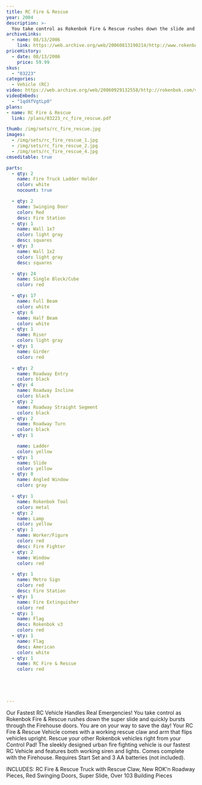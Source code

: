 ```yaml
---
title: RC Fire & Rescue
year: 2004
description: >-
  You take control as Rokenbok Fire & Rescue rushes down the slide and quickly bursts through the Firehouse doors. You are on your way to save the day! Your RC Fire & Rescue Vehicle comes with a working rescue claw and arm that flips vehicles upright.
archiveLinks:
  - name: 08/13/2006
    link: https://web.archive.org/web/20060813190214/http://www.rokenbok.com/catalog/pd_03223.html
priceHistory:
  - date: 08/13/2006
    price: 59.99
skus:
  - "03223"
categories:
  - Vehicle (RC)
video: https://web.archive.org/web/20060929132558/http://rokenbok.com/vids/FireRok307KbSec.wmv
videoEmbeds:
  - "1qdXfVgtLp0"
plans:
- name: RC Fire & Rescue
  link: /plans/03223_rc_fire_rescue.pdf

thumb: /img/sets/rc_fire_rescue.jpg
images:
  - /img/sets/rc_fire_rescue_1.jpg
  - /img/sets/rc_fire_rescue_2.jpg
  - /img/sets/rc_fire_rescue_4.jpg
cmseditable: true

parts:
  - qty: 2
    name: Fire Truck Ladder Holder
    color: white
    nocount: true

  - qty: 2
    name: Swinging Door
    color: Red
    desc: Fire Station
  - qty: 1
    name: Wall 1x7
    color: light gray
    desc: squares
  - qty: 3
    name: Wall 1x2
    color: light gray
    desc: squares

  - qty: 24
    name: Single Block/Cube
    color: red

  - qty: 17
    name: Full Beam
    color: white
  - qty: 6
    name: Half Beam
    color: white
  - qty: 1
    name: Riser
    color: light gray
  - qty: 1
    name: Girder
    color: red

  - qty: 2
    name: Roadway Entry
    color: black
  - qty: 4
    name: Roadway Incline
    color: black
  - qty: 2
    name: Roadway Straight Segment
    color: black
  - qty: 2
    name: Roadway Turn
    color: black
  - qty: 1

    name: Ladder
    color: yellow
  - qty: 1
    name: Slide
    color: yellow
  - qty: 8
    name: Angled Window
    color: gray

  - qty: 1
    name: Rokenbok Tool
    color: metal
  - qty: 2
    name: Lamp
    color: yellow
  - qty: 1
    name: Worker/Figure
    color: red
    desc: Fire Fighter
  - qty: 2
    name: Window
    color: red

  - qty: 1
    name: Metro Sign
    color: red
    desc: Fire Station
  - qty: 1
    name: Fire Extinguisher
    color: red
  - qty: 1
    name: Flag
    desc: Rokenbok v3
    color: red
  - qty: 1
    name: Flag
    desc: American
    color: white
  - qty: 1
    name: RC Fire & Rescue
    color: red





---
```

Our Fastest RC Vehicle Handles Real Emergencies!
You take control as Rokenbok Fire & Rescue rushes down the super slide and quickly bursts through the Firehouse doors. You are on your way to save the day! Your RC Fire & Rescue Vehicle comes with a working rescue claw and arm that flips vehicles upright. Rescue your other Rokenbok vehicles right from your Control Pad! The sleekly designed urban fire fighting vehicle is our fastest RC Vehicle and features both working siren and lights. Comes complete with the Firehouse. Requires Start Set and 3 AA batteries (not included).

INCLUDES:
RC Fire & Rescue Truck with Rescue Claw, New ROK'n Roadway Pieces, Red Swinging Doors, Super Slide, Over 103 Building Pieces

